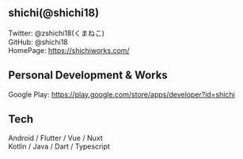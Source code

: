 ## shichi(@shichi18)

Twitter: @zshichi18(くまねこ)  
GitHub: @shichi18  
HomePage: https://shichiworks.com/  

## Personal Development & Works
Google Play: https://play.google.com/store/apps/developer?id=shichi

## Tech
Android / Flutter / Vue / Nuxt  
Kotlin / Java / Dart / Typescript


